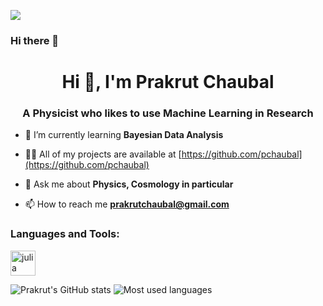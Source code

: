 ![](https://komarev.com/ghpvc/?username=pchaubal)
### Hi there 👋

<h1 align="center">Hi 👋, I'm Prakrut Chaubal</h1>
<h3 align="center">A Physicist who likes to use Machine Learning in Research </h3>


- 🌱 I’m currently learning **Bayesian Data Analysis**

- 👨‍💻 All of my projects are available at [https://github.com/pchaubal](https://github.com/pchaubal)

- 💬 Ask me about **Physics, Cosmology in particular**

- 📫 How to reach me **prakrutchaubal@gmail.com**



<h3 align="left">Languages and Tools:</h3>
<p align="left"> 
<a href="https://julialang.org/"> <img src="https://cdn.jsdelivr.net/gh/devicons/devicon/icons/julia/julia-original.svg" alt="julia" width="40" height="40" /> </a>

![Prakrut's GitHub stats](https://github-readme-stats.vercel.app/api?username=pchaubal)
![Most used languages](https://github-readme-stats.vercel.app/api/top-langs?username=pchaubal&layout=compact)



